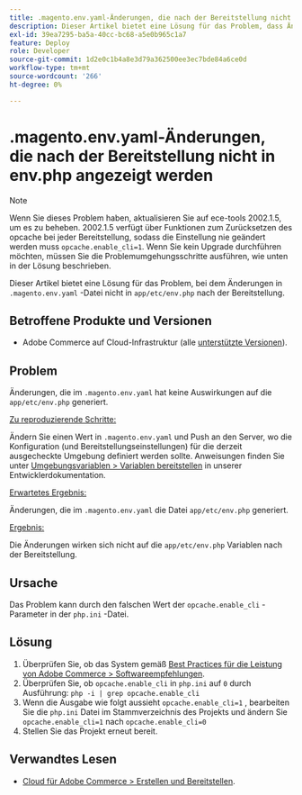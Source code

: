 ```yaml
---
title: .magento.env.yaml-Änderungen, die nach der Bereitstellung nicht in env.php angezeigt werden
description: Dieser Artikel bietet eine Lösung für das Problem, dass Änderungen in der .magento.env.yaml-Datei nach der Bereitstellung nicht in app/etc/env.php angezeigt werden.
exl-id: 39ea7295-ba5a-40cc-bc68-a5e0b965c1a7
feature: Deploy
role: Developer
source-git-commit: 1d2e0c1b4a8e3d79a362500ee3ec7bde84a6ce0d
workflow-type: tm+mt
source-wordcount: '266'
ht-degree: 0%

---
```


# .magento.env.yaml-Änderungen, die nach der Bereitstellung nicht in env.php angezeigt werden

>[!NOTE]
>
>Wenn Sie dieses Problem haben, aktualisieren Sie auf ece-tools 2002.1.5, um es zu beheben. 2002.1.5 verfügt über Funktionen zum Zurücksetzen des opcache bei jeder Bereitstellung, sodass die Einstellung nie geändert werden muss `opcache.enable_cli=1`. Wenn Sie kein Upgrade durchführen möchten, müssen Sie die Problemumgehungsschritte ausführen, wie unten in der Lösung beschrieben.

Dieser Artikel bietet eine Lösung für das Problem, bei dem Änderungen in `.magento.env.yaml` -Datei nicht in `app/etc/env.php` nach der Bereitstellung.

## Betroffene Produkte und Versionen

* Adobe Commerce auf Cloud-Infrastruktur (alle [unterstützte Versionen](https://magento.com/sites/default/files/magento-software-lifecycle-policy.pdf)).

## Problem

Änderungen, die im `.magento.env.yaml` hat keine Auswirkungen auf die `app/etc/env.php` generiert.

<u>Zu reproduzierende Schritte:</u>

Ändern Sie einen Wert in `.magento.env.yaml` und Push an den Server, wo die Konfiguration (und Bereitstellungseinstellungen) für die derzeit ausgecheckte Umgebung definiert werden sollte. Anweisungen finden Sie unter [Umgebungsvariablen > Variablen bereitstellen](https://devdocs.magento.com/cloud/env/variables-deploy.html) in unserer Entwicklerdokumentation.

<u>Erwartetes Ergebnis:</u>

Änderungen, die im `.magento.env.yaml` die Datei `app/etc/env.php` generiert.

<u>Ergebnis:</u>

Die Änderungen wirken sich nicht auf die `app/etc/env.php` Variablen nach der Bereitstellung.

## Ursache

Das Problem kann durch den falschen Wert der `opcache.enable_cli` -Parameter in der `php.ini` -Datei.

## Lösung

1. Überprüfen Sie, ob das System gemäß [Best Practices für die Leistung von Adobe Commerce > Softwareempfehlungen](https://devdocs.magento.com/guides/v2.4/performance-best-practices/software.html).
1. Überprüfen Sie, ob `opcache.enable_cli` in `php.ini` auf `0` durch Ausführung: `php -i | grep opcache.enable_cli`
1. Wenn die Ausgabe wie folgt aussieht `opcache.enable_cli=1` , bearbeiten Sie die `php.ini` Datei im Stammverzeichnis des Projekts und ändern Sie `opcache.enable_cli=1` nach `opcache.enable_cli=0`
1. Stellen Sie das Projekt erneut bereit.

## Verwandtes Lesen

* [Cloud für Adobe Commerce > Erstellen und Bereitstellen](https://devdocs.magento.com/cloud/project/magento-env-yaml.html).

